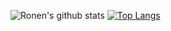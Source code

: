 ![Ronen's github stats](https://github-readme-stats.vercel.app/api?username=ronen25&show_icons=true&count_private=true?langs=10)
[![Top Langs](https://github-readme-stats.vercel.app/api/top-langs/?username=ronen25&layout=compact)](https://github.com/anuraghazra/github-readme-stats)
